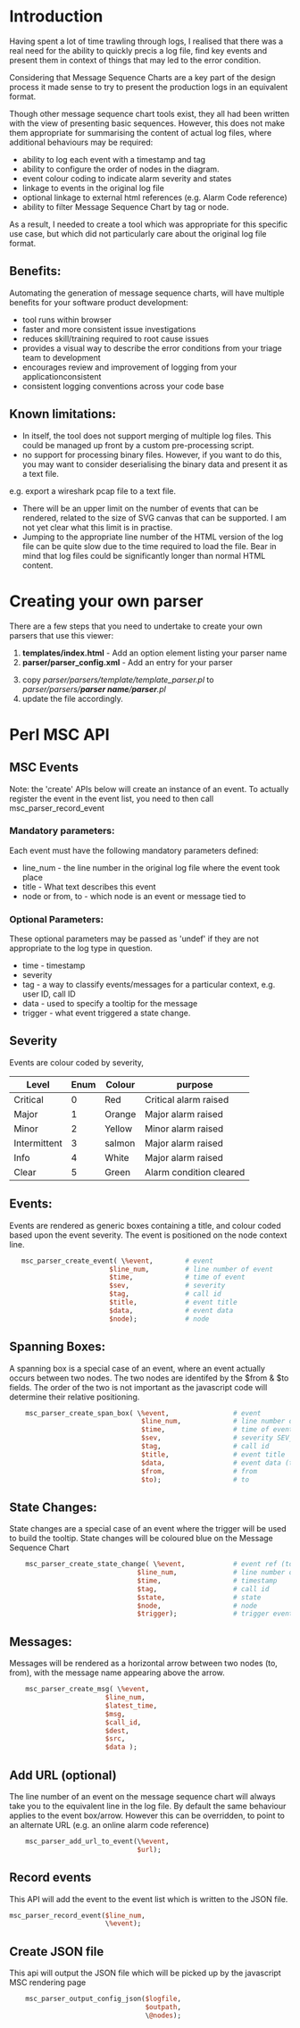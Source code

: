 # Introduction

Having spent a lot of time trawling through logs, I realised that 
there was a real need for the ability to quickly precis a log file, 
find key events and present them in context of things that may led 
to the error condition.

Considering that Message Sequence Charts are a key part of the design process
it made sense to try to present the production logs in an equivalent format.

Though other message sequence chart tools exist, they all had been 
written with the view of presenting basic sequences. 
However, this does not make them appropriate for summarising the
content of actual log files, where additional behaviours may be required:

* ability to log each event with a timestamp and tag
* ability to configure the order of nodes in the diagram.
* event colour coding to indicate alarm severity and states
* linkage to events in the original log file
* optional linkage to external html references (e.g. Alarm Code reference)
* ability to filter Message Sequence Chart by tag or node.

As a result, I needed to create a tool which was appropriate for this specific 
use case, but which did not particularly care about the original log file format.

## Benefits:

Automating the generation of message sequence charts, will have multiple 
benefits for your software product development:

* tool runs within browser
* faster and more consistent issue investigations
* reduces skill/training required to root cause issues
* provides a visual way to describe the error conditions from your triage team to development
* encourages review and improvement of logging from your applicationconsistent
* consistent logging conventions across your code base

## Known limitations:

* In itself, the tool does not support merging of multiple log files. This 
could be managed up front by a custom pre-processing script.
* no support for processing binary files. However, if you want to do this, 
you may want to consider deserialising the binary data and present it as a 
text file.

 e.g. export a wireshark pcap file to a text file.

* There will be an upper limit on the number of events that can be rendered, 
related to the size of SVG canvas that can be supported. I am not yet clear 
what this limit is in practise.
* Jumping to the appropriate line number of the HTML version of the log file 
can be quite slow due to the time required to load the file. Bear in mind 
that log files could be significantly longer than normal HTML content.

# Creating your own parser

There are a few steps that you need to undertake to create your own parsers that use this viewer:

1. **templates/index.html** - Add an option element listing your parser name
2. **parser/parser_config.xml** - Add an entry for your parser

  <parser name="simple" ext="txt" pl="simple_parser.pl" desc="Create MSCs with a simple mscgen like syntax."/>

3. copy *parser/parsers/template/template_parser.pl* to *parser/parsers/**parser name**/**parser**.pl*
4. update the file accordingly.

# Perl MSC API

## MSC Events

Note: the 'create' APIs below will create an instance of an event. To actually 
register the event in the event list, you need to then call msc_parser_record_event

### Mandatory parameters:
Each event must have the following mandatory parameters defined:

* line_num - the line number in the original log file where the event took place
* title - What text describes this event
* node or from, to - which node is an event or message tied to

### Optional Parameters:
These optional parameters may be passed as 'undef' if they are not appropriate to the log type in question.

* time - timestamp
* severity
* tag - a way to classify events/messages for a particular context, e.g. user ID, call ID
* data - used to specify a tooltip for the message
* trigger - what event triggered a state change.

## Severity

Events are colour coded by severity,

| Level | Enum | Colour | purpose |
| ----- | ---- | ------ | ------- |
| Critical | 0 | Red | Critical alarm raised |
| Major | 1 | Orange | Major alarm raised |
| Minor | 2 | Yellow | Minor alarm raised |
| Intermittent | 3 | salmon | Major alarm raised |
| Info | 4 | White | Major alarm raised |
| Clear| 5 | Green | Alarm condition cleared |

## Events: 

Events are rendered as generic boxes containing a title, and colour coded 
based upon the event severity.
The event is positioned on the node context line.

```perl
   msc_parser_create_event( \%event,        # event
						 $line_num,         # line number of event
						 $time,             # time of event
						 $sev,              # severity
						 $tag,              # call id
						 $title,            # event title
						 $data,             # event data
						 $node);            # node
```

## Spanning Boxes:

A spanning box is a special case of an event, where an event actually 
occurs between two nodes. The two nodes are identifed by the $from & $to 
fields. The order of the two is not important as the javascript code will 
determine their relative positioning.

```perl           
	msc_parser_create_span_box( \%event,        		# event
                                 $line_num,         	# line number of event
                                 $time,   				# time of event
                                 $sev,              	# severity SEV_CRITICAL, SEV_MAJOR, SEV_MINOR or SEV_INFO
                                 $tag,    				# call id
                                 $title,				# event title
                                 $data,   				# event data (tooltip)
                                 $from,					# from
                                 $to);            		# to
```

## State Changes:

State changes are a special case of an event where the trigger will be 
used to build the tooltip.
State changes will be coloured blue on the Message Sequence Chart

```perl
	msc_parser_create_state_change( \%event,            # event ref (to be created)
								$line_num,          	# line number of event
								$time,					# timestamp
								$tag,					# call id
								$state,					# state
								$node,              	# node
								$trigger);				# trigger event
```

## Messages:

Messages will be rendered as a horizontal arrow between two nodes (to, from), with 
the message name appearing above the arrow.

```perl
	msc_parser_create_msg( \%event, 
						$line_num, 
						$latest_time, 
						$msg, 
						$call_id, 
						$dest, 
						$src, 
						$data );
```

## Add URL (optional)

The line number of an event on the message sequence chart will always take 
you to the equivalent line in the log file. By default the same behaviour applies
to the event box/arrow. However this can be overridden, to point to an 
alternate URL (e.g. an online alarm code reference)
```perl
    msc_parser_add_url_to_event(\%event,
								$url);
```

## Record events

This API will add the event to the event list which is written to the JSON file.

```perl
msc_parser_record_event($line_num, 
						\%event);
```

## Create JSON file

This api will output the JSON file which will be picked up by the javascript MSC rendering page

```perl
	msc_parser_output_config_json($logfile, 
								  $outpath, 
								  \@nodes);
```